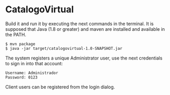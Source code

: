 # CatalogoVirtual

Build it and run it by executing the next commands in the terminal. It is supposed that Java (1.8 or greater) and maven are installed and available in the PATH.
```shell
$ mvn package
$ java -jar target/catalogovirtual-1.0-SNAPSHOT.jar
```

The system registers a unique Administrator user, use the next credentials to sign in into that account:
```shell
Username: Administrador
Password: 0123
```

Client users can be registered from the login dialog.
